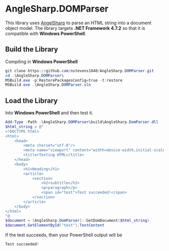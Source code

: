 # AngleSharp.DOMParser
This library uses [AngelSharp](https://github.com/AngleSharp/AngleSharp) to parse an HTML string into a document object model. The library targets **.NET Framework 4.7.2** so that it is compatible with **Windows PowerShell**.
## Build the Library
Compiling in **Windows PowerShell**
```ps1
git clone https://github.com/nstevens1040/AngleSharp.DOMParser.git
cd .\AngleSharp.DOMParser\
MSBuild.exe -p:RestorePackagesConfig=true -t:restore
MSBuild.exe .\AngleSharp.DOMParser.sln
```
## Load the Library
Into **Windows PowerShell** and then test it.
```ps1
Add-Type -Path .\AngleSharp.DOMParser\build\AngleSharp.DomParser.dll
$html_string = @"
<!DOCTYPE html>
<html>
    <head>
        <meta charset="utf-8"/>
        <meta name="viewport" content="width=device-width,initial-scale=1"/>
        <title>Testing HTML</title>
    </head>
    <body>
        <h1>Heading</h1>
        <article>
            <section>
                <h2>subtitle</h2>
                <p>paragraph</p>
                <span id="test">Test succeeded!</span>
            </section>
        </article>
    </body>
</html>
"@
$document = [AngleSharp.DomParser]::GetDomDocument($html_string)
$document.GetElementById("test").TextContent
```
If the test succeeds, then your PowerShell output will be
```ps1
Test succeeded!
```
